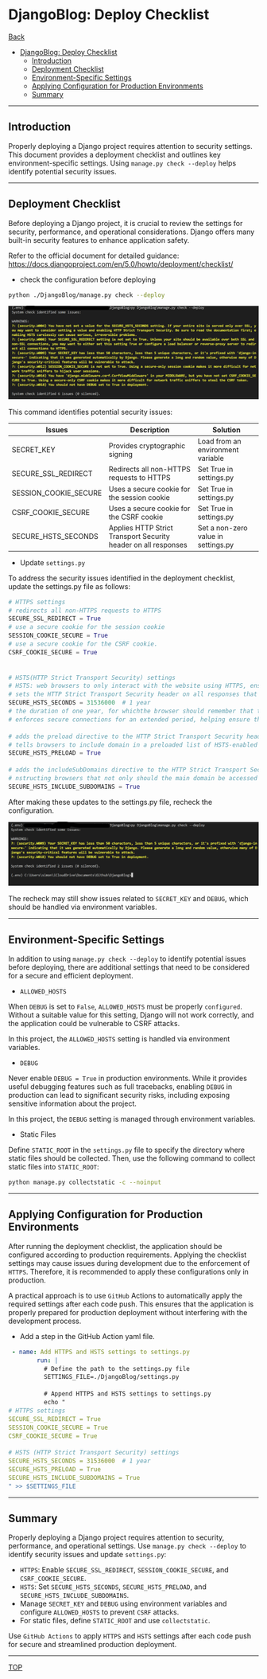 # DjangoBlog: Deploy Checklist

[Back](../../README.md)

- [DjangoBlog: Deploy Checklist](#djangoblog-deploy-checklist)
  - [Introduction](#introduction)
  - [Deployment Checklist](#deployment-checklist)
  - [Environment-Specific Settings](#environment-specific-settings)
  - [Applying Configuration for Production Environments](#applying-configuration-for-production-environments)
  - [Summary](#summary)

---

## Introduction

Properly deploying a Django project requires attention to security settings. This document provides a deployment checklist and outlines key environment-specific settings. Using `manage.py check --deploy` helps identify potential security issues.

---

## Deployment Checklist

Before deploying a Django project, it is crucial to review the settings for security, performance, and operational considerations. Django offers many built-in security features to enhance application safety.

Refer to the official document for detailed guidance: https://docs.djangoproject.com/en/5.0/howto/deployment/checklist/

- check the configuration before deploying

```sh
python ./DjangoBlog/manage.py check --deploy
```

![check](./pic/check01.png)

This command identifies potential security issues:

| Issues                | Description                                                    | Solution                            |
| --------------------- | -------------------------------------------------------------- | ----------------------------------- |
| SECRET_KEY            | Provides cryptographic signing                                 | Load from an environment variable   |
| SECURE_SSL_REDIRECT   | Redirects all non-HTTPS requests to HTTPS                      | Set True in settings.py             |
| SESSION_COOKIE_SECURE | Uses a secure cookie for the session cookie                    | Set True in settings.py             |
| CSRF_COOKIE_SECURE    | Uses a secure cookie for the CSRF cookie                       | Set True in settings.py             |
| SECURE_HSTS_SECONDS   | Applies HTTP Strict Transport Security header on all responses | Set a non-zero value in settings.py |

- Update `settings.py`

To address the security issues identified in the deployment checklist, update the settings.py file as follows:

```py
# HTTPS settings
# redirects all non-HTTPS requests to HTTPS
SECURE_SSL_REDIRECT = True
# use a secure cookie for the session cookie
SESSION_COOKIE_SECURE = True
# use a secure cookie for the CSRF cookie.
CSRF_COOKIE_SECURE = True


# HSTS(HTTP Strict Transport Security) settings
# HSTS: web browsers to only interact with the website using HTTPS, ensuring secure and encrypted connections.
# sets the HTTP Strict Transport Security header on all responses that do not already have it.
SECURE_HSTS_SECONDS = 31536000  # 1 year
# the duration of one year, for whichthe browser should remember that the website should only be accessed over HTTPS.
# enforces secure connections for an extended period, helping ensure that users can't accidentally or maliciously connect to the website using HTTP.

# adds the preload directive to the HTTP Strict Transport Security header.
# tells browsers to include domain in a preloaded list of HSTS-enabled websites.
SECURE_HSTS_PRELOAD = True

# adds the includeSubDomains directive to the HTTP Strict Transport Security header.
# nstructing browsers that not only should the main domain be accessed via HTTPS, but all of its subdomains as well.
SECURE_HSTS_INCLUDE_SUBDOMAINS = True
```

After making these updates to the settings.py file, recheck the configuration.

![check](./pic/check02.png)

The recheck may still show issues related to `SECRET_KEY` and `DEBUG`, which should be handled via environment variables.

---

## Environment-Specific Settings

In addition to using `manage.py check --deploy` to identify potential issues before deploying, there are additional settings that need to be considered for a secure and efficient deployment.

- `ALLOWED_HOSTS`

When `DEBUG` is set to `False`, `ALLOWED_HOSTS` must be properly `configured`. Without a suitable value for this setting, Django will not work correctly, and the application could be vulnerable to CSRF attacks.

In this project, the `ALLOWED_HOSTS` setting is handled via environment variables.

- `DEBUG`

Never enable `DEBUG = True` in production environments. While it provides useful debugging features such as full tracebacks, enabling `DEBUG` in production can lead to significant security risks, including exposing sensitive information about the project.

In this project, the `DEBUG` setting is managed through environment variables.

- Static Files

Define `STATIC_ROOT` in the `settings.py` file to specify the directory where static files should be collected. Then, use the following command to collect static files into `STATIC_ROOT`:

```sh
python manage.py collectstatic -c --noinput
```

---

## Applying Configuration for Production Environments

After running the deployment checklist, the application should be configured according to production requirements. Applying the checklist settings may cause issues during development due to the enforcement of `HTTPS`. Therefore, it is recommended to apply these configurations only in production.

A practical approach is to use `GitHub` Actions to automatically apply the required settings after each code push. This ensures that the application is properly prepared for production deployment without interfering with the development process.

- Add a step in the GitHub Action yaml file.

```yml
 - name: Add HTTPS and HSTS settings to settings.py
        run: |
          # Define the path to the settings.py file
          SETTINGS_FILE=./DjangoBlog/settings.py

          # Append HTTPS and HSTS settings to settings.py
          echo "
# HTTPS settings
SECURE_SSL_REDIRECT = True
SESSION_COOKIE_SECURE = True
CSRF_COOKIE_SECURE = True

# HSTS (HTTP Strict Transport Security) settings
SECURE_HSTS_SECONDS = 31536000  # 1 year
SECURE_HSTS_PRELOAD = True
SECURE_HSTS_INCLUDE_SUBDOMAINS = True
" >> $SETTINGS_FILE
```

---

## Summary

Properly deploying a Django project requires attention to security, performance, and operational settings. Use `manage.py check --deploy` to identify security issues and update `settings.py`:

- `HTTPS`: Enable `SECURE_SSL_REDIRECT`, `SESSION_COOKIE_SECURE`, and `CSRF_COOKIE_SECURE`.
- `HSTS`: Set `SECURE_HSTS_SECONDS`, `SECURE_HSTS_PRELOAD`, and `SECURE_HSTS_INCLUDE_SUBDOMAINS`.
- Manage `SECRET_KEY` and `DEBUG` using environment variables and configure `ALLOWED_HOSTS` to prevent `CSRF` attacks.
- For static files, define `STATIC_ROOT` and use `collectstatic`.

Use `GitHub Actions` to apply `HTTPS` and `HSTS` settings after each code push for secure and streamlined production deployment.

---

[TOP](#djangoblog-deploy-checklist)
